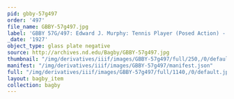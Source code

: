```yaml
---
pid: gbby-57g497
order: '497'
file_name: GBBY-57g497.jpg
label: 'GBBY 57G/497: Edward J. Murphy: Tennis Player (Posed Action) - 1927'
_date: '1927'
object_type: glass plate negative
source: http://archives.nd.edu/Bagby/GBBY-57g497.jpg
thumbnail: "/img/derivatives/iiif/images/GBBY-57g497/full/250,/0/default.jpg"
manifest: "/img/derivatives/iiif/images/GBBY-57g497/manifest.json"
full: "/img/derivatives/iiif/images/GBBY-57g497/full/1140,/0/default.jpg"
layout: bagby_item
collection: bagby
---
```


